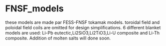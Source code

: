 # FNSF_models
these models are made par FESS-FNSF tokamak models. toroidal field and poloidal field coils are omitted for design simplifications. 6 different blanket models are used: Li-Pb eutectic,Li2SiO3,Li2TiO3,Li-U composite and Li-Th composite. Addition of molten salts will done soon.
